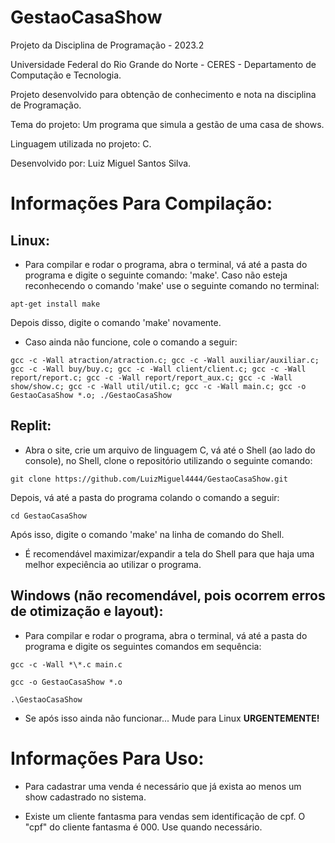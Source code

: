 # GestaoCasaShow


Projeto da Disciplina de Programação - 2023.2 

Universidade Federal do Rio Grande do Norte - CERES - Departamento de Computação e Tecnologia.

Projeto desenvolvido para obtenção de conhecimento e nota na disciplina de Programação.

Tema do projeto: Um programa que simula a gestão de uma casa de shows. 

Linguagem utilizada no projeto: C.

Desenvolvido por: Luiz Miguel Santos Silva.


# Informações Para Compilação:


## Linux:

- Para compilar e rodar o programa, abra o terminal, vá até a pasta do programa e digite o seguinte comando: 'make'. Caso não esteja reconhecendo o comando 'make' use o seguinte comando no terminal: 
```
apt-get install make
```
Depois disso, digite o comando 'make' novamente.

- Caso ainda não funcione, cole o comando a seguir:
``` 
gcc -c -Wall atraction/atraction.c; gcc -c -Wall auxiliar/auxiliar.c; gcc -c -Wall buy/buy.c; gcc -c -Wall client/client.c; gcc -c -Wall report/report.c; gcc -c -Wall report/report_aux.c; gcc -c -Wall show/show.c; gcc -c -Wall util/util.c; gcc -c -Wall main.c; gcc -o GestaoCasaShow *.o; ./GestaoCasaShow
```

## Replit:

- Abra o site, crie um arquivo de linguagem C, vá até o Shell (ao lado do console), no Shell, clone o repositório utilizando o seguinte comando: 
```
git clone https://github.com/LuizMiguel4444/GestaoCasaShow.git
```
Depois, vá até a pasta do programa colando o comando a seguir:
```
cd GestaoCasaShow
```
Após isso, digite o comando 'make' na linha de comando do Shell.

- É recomendável maximizar/expandir a tela do Shell para que haja uma melhor expeciência ao utilizar o programa.

## Windows (não recomendável, pois ocorrem erros de otimização e layout):

- Para compilar e rodar o programa, abra o terminal, vá até a pasta do programa e digite os seguintes comandos em sequência:

```
gcc -c -Wall *\*.c main.c
```
```
gcc -o GestaoCasaShow *.o
```
```
.\GestaoCasaShow
```

- Se após isso ainda não funcionar... Mude para Linux **URGENTEMENTE!**

# Informações Para Uso:

- Para cadastrar uma venda é necessário que já exista ao menos um show cadastrado no sistema.

- Existe um cliente fantasma para vendas sem identificação de cpf. O "cpf" do cliente fantasma é 000.
Use quando necessário.
